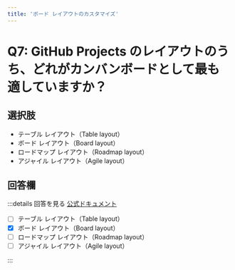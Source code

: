```yaml
---
title: 'ボード レイアウトのカスタマイズ'
---
```


# Q7: GitHub Projects のレイアウトのうち、どれがカンバンボードとして最も適していますか？

## 選択肢

- テーブル レイアウト（Table layout）
- ボード レイアウト（Board layout）
- ロードマップ レイアウト（Roadmap layout）
- アジャイル レイアウト（Agile layout）

## 回答欄

:::details 回答を見る
[公式ドキュメント](https://docs.github.com/ja/issues/planning-and-tracking-with-projects/customizing-views-in-your-project/customizing-the-board-layout#about-the-board-layout)

- [ ] テーブル レイアウト（Table layout）
- [x] ボード レイアウト（Board layout）
- [ ] ロードマップ レイアウト（Roadmap layout）
- [ ] アジャイル レイアウト（Agile layout）

:::
